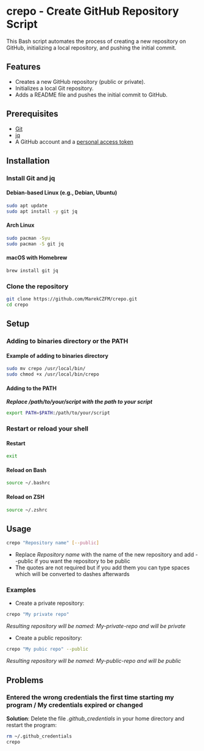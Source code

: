# crepo - Create GitHub Repository Script

This Bash script automates the process of creating a new repository on GitHub, initializing a local repository, and pushing the initial commit. 

## Features

- Creates a new GitHub repository (public or private).
- Initializes a local Git repository.
- Adds a README file and pushes the initial commit to GitHub.

## Prerequisites

- [Git](https://git-scm.com/)
- [jq](https://stedolan.github.io/jq/)
- A GitHub account and a [personal access token](https://github.com/settings/tokens)

## Installation

### Install Git and jq

#### Debian-based Linux (e.g., Debian, Ubuntu)

```sh
sudo apt update
sudo apt install -y git jq
```

#### Arch Linux

```sh
sudo pacman -Syu
sudo pacman -S git jq
```

#### macOS with Homebrew

```sh
brew install git jq
```

### Clone the repository

```sh
git clone https://github.com/MarekCZFM/crepo.git
cd crepo
```

## Setup

### Adding to binaries directory or the PATH

#### Example of adding to binaries directory

```sh
sudo mv crepo /usr/local/bin/
sudo chmod +x /usr/local/bin/crepo
```

#### Adding to the PATH

***Replace /path/to/your/script with the path to your script***
```sh
export PATH=$PATH:/path/to/your/script
```

### Restart or reload your shell

#### Restart

```sh
exit
```

#### Reload on Bash
```sh
source ~/.bashrc
```

#### Reload on ZSH

```sh
source ~/.zshrc
```

## Usage

```sh
crepo "Repository name" [--public]
```

- Replace *Repository name* with the name of the new repository and add --public if you want the repository to be public
- The quotes are not required but if you add them you can type spaces which will be converted to dashes afterwards

### Examples

- Create a private repository:
```sh
crepo "My private repo"
```
*Resulting repository will be named: My-private-repo and will be private*

- Create a public repository:
```sh
crepo "My pubic repo" --public
```
*Resulting repository will be named: My-public-repo and will be public*


## Problems

### Entered the wrong credentials the first time starting my program / My credentials expired or changed

**Solution**: Delete the file *.github_credentials* in your home directory and restart the program:
```sh
rm ~/.github_credentials
crepo
```
